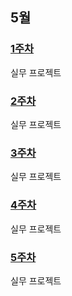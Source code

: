## 5월

### [1주차](https://github.com/Imseongjoo/TIL/tree/master/2023_05/Week_01)

실무 프로젝트

### [2주차](https://github.com/Imseongjoo/TIL/tree/master/2023_05/Week_02)

실무 프로젝트

### [3주차](https://github.com/Imseongjoo/TIL/tree/master/2023_05/Week_03)

실무 프로젝트

### [4주차](https://github.com/Imseongjoo/TIL/tree/master/2023_05/Week_04)

실무 프로젝트

### [5주차](https://github.com/Imseongjoo/TIL/tree/master/2023_05/Week_05)

실무 프로젝트
